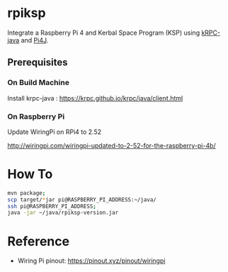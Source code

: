 # rpiksp

Integrate a Raspberry Pi 4 and Kerbal Space Program (KSP) using [kRPC-java](https://krpc.github.io/krpc/java/client.html) and [Pi4J](https://pi4j.com/1.2/example/control.html).

## Prerequisites

### On Build Machine

Install krpc-java : https://krpc.github.io/krpc/java/client.html

### On Raspberry Pi

Update WiringPi on RPi4 to 2.52

http://wiringpi.com/wiringpi-updated-to-2-52-for-the-raspberry-pi-4b/

# How To

```bash
mvn package;
scp target/*jar pi@RASPBERRY_PI_ADDRESS:~/java/
ssh pi@RASPBERRY_PI_ADDRESS;
java -jar ~/java/rpiksp-version.jar
```

# Reference 

* Wiring Pi pinout: https://pinout.xyz/pinout/wiringpi